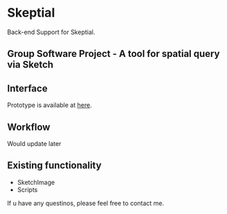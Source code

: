 # Skeptial

Back-end Support for Skeptial.

## Group Software Project - A tool for spatial query via Sketch

## Interface

  Prototype is available at [here](https://xd.adobe.com/view/27852602-427d-4763-6a24-3295f9d84f53-51b4/?fullscreen).
  
## Workflow

  Would update later
  
## Existing functionality

  - SketchImage
  - Scripts
  
If u have any questinos, please feel free to contact me.
